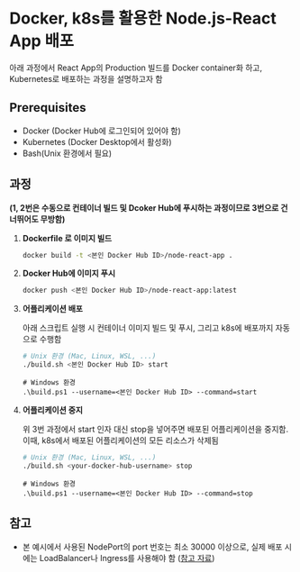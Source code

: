 # Docker, k8s를 활용한 Node.js-React App 배포

아래 과정에서 React App의 Production 빌드를 Docker container화 하고, Kubernetes로 배포하는 과정을 설명하고자 함

## Prerequisites

- Docker (Docker Hub에 로그인되어 있어야 함)
- Kubernetes (Docker Desktop에서 활성화)
- Bash(Unix 환경에서 필요)


## 과정

**(1, 2번은 수동으로 컨테이너 빌드 및 Dcoker Hub에 푸시하는 과정이므로 3번으로 건너뛰어도 무방함)**

1. **Dockerfile 로 이미지 빌드**

   ```bash
   docker build -t <본인 Docker Hub ID>/node-react-app .
   ```

2. **Docker Hub에 이미지 푸시**

   ```bash
   docker push <본인 Docker Hub ID>/node-react-app:latest
   ```

3. **어플리케이션 배포**

   아래 스크립트 실행 시 컨테이너 이미지 빌드 및 푸시, 그리고 k8s에 배포까지 자동으로 수행함

   ```bash
   # Unix 환경 (Mac, Linux, WSL, ...)
   ./build.sh <본인 Docker Hub ID> start
   ```
   ```shell
   # Windows 환경
   .\build.ps1 --username=<본인 Docker Hub ID> --command=start
   ```

4. **어플리케이션 중지**

   위 3번 과정에서 start 인자 대신 stop을 넣어주면 배포된 어플리케이션을 중지함.\
   이때, k8s에서 배포된 어플리케이션의 모든 리소스가 삭제됨 

   ```bash
   # Unix 환경 (Mac, Linux, WSL, ...)
   ./build.sh <your-docker-hub-username> stop
   ```
   ```shell
   # Windows 환경
   .\build.ps1 --username=<본인 Docker Hub ID> --command=stop
   ```

## 참고

- 본 예시에서 사용된 NodePort의 port 번호는 최소 30000 이상으로, 실제 배포 시에는 LoadBalancer나 Ingress를 사용해야 함 ([참고 자료](https://sunrise-min.tistory.com/entry/Kubernetes-NodePort-vs-LoadBalancer-vs-Ingress))